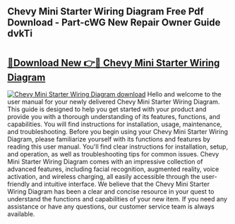 ## Chevy Mini Starter Wiring Diagram Free Pdf Download - Part-cWG New Repair Owner Guide dvkTi

# <h2><a href="http://dfoozml.blite.top/?on=Chevy+Mini+Starter+Wiring+Diagram">🔗Download New 👉🔴 Chevy Mini Starter Wiring Diagram</a></h2>

[![Chevy Mini Starter Wiring Diagram download](https://i.imgur.com/lujVjoI.png)](http://dfoozml.blite.top/?on=Chevy+Mini+Starter+Wiring+Diagram)
Hello and welcome to the user manual for your newly delivered Chevy Mini Starter Wiring Diagram. This guide is designed to help you get started with your product and provide you with a thorough understanding of its features, functions, and capabilities. You will find instructions for installation, usage, maintenance, and troubleshooting. Before you begin using your Chevy Mini Starter Wiring Diagram, please familiarize yourself with its functions and features by reading this user manual. You'll find clear instructions for installation, setup, and operation, as well as troubleshooting tips for common issues. Chevy Mini Starter Wiring Diagram comes with an impressive collection of advanced features, including facial recognition, augmented reality, voice activation, and wireless charging, all easily accessible through the user-friendly and intuitive interface. We believe that the Chevy Mini Starter Wiring Diagram has been a clear and concise resource in your quest to understand the functions and capabilities of your new item. If you need any assistance or have any questions, our customer service team is always available.
